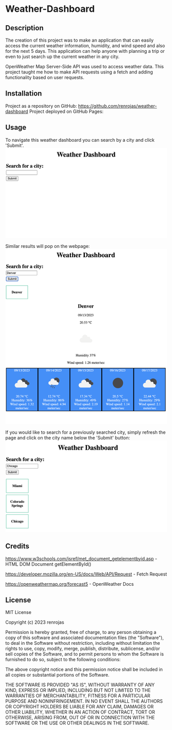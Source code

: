 # Weather-Dashboard

## Description

The creation of this project was to make an application that can easily access the current weather information, humidity, and wind speed and also for the next 5 days. This application can help anyone with planning a trip or even to just search up the current weather in any city.

OpenWeather Map Server-Side API was used to access weather data. This project taught me how to make API requests using a fetch and adding functionality based on user requests.

## Installation

Project as a repository on GitHub: https://github.com/renrojas/weather-dashboard
Project deployed on GitHub Pages: 

## Usage

To navigate this weather dashboard you can search by a city and click 'Submit'.
![Home Page](/assets/images/Homepage.png)

Similar results will pop on the webpage:
![Denver Results](/assets/images/denver-results.png)

If you would like to search for a previously searched city, simply refresh the page and click on the city name below the 'Submit' button:
![localStorage](/assets/images/localStorage.png)

## Credits

https://www.w3schools.com/jsref/met_document_getelementbyid.asp - HTML DOM Document getElementById()


https://developer.mozilla.org/en-US/docs/Web/API/Request - Fetch Request

https://openweathermap.org/forecast5 - OpenWeather Docs

## License

MIT License

Copyright (c) 2023 renrojas

Permission is hereby granted, free of charge, to any person obtaining a copy
of this software and associated documentation files (the "Software"), to deal
in the Software without restriction, including without limitation the rights
to use, copy, modify, merge, publish, distribute, sublicense, and/or sell
copies of the Software, and to permit persons to whom the Software is
furnished to do so, subject to the following conditions:

The above copyright notice and this permission notice shall be included in all
copies or substantial portions of the Software.

THE SOFTWARE IS PROVIDED "AS IS", WITHOUT WARRANTY OF ANY KIND, EXPRESS OR
IMPLIED, INCLUDING BUT NOT LIMITED TO THE WARRANTIES OF MERCHANTABILITY,
FITNESS FOR A PARTICULAR PURPOSE AND NONINFRINGEMENT. IN NO EVENT SHALL THE
AUTHORS OR COPYRIGHT HOLDERS BE LIABLE FOR ANY CLAIM, DAMAGES OR OTHER
LIABILITY, WHETHER IN AN ACTION OF CONTRACT, TORT OR OTHERWISE, ARISING FROM,
OUT OF OR IN CONNECTION WITH THE SOFTWARE OR THE USE OR OTHER DEALINGS IN THE
SOFTWARE.
